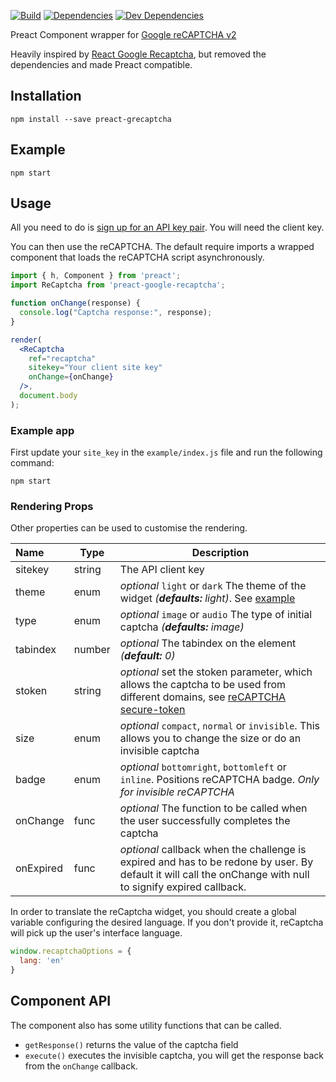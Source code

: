 [![Build][travis.img]][travis.url]
[![Dependencies][deps.img]][deps.url]
[![Dev Dependencies][devdeps.img]][devdeps.url]

Preact Component wrapper for [Google reCAPTCHA v2][reCAPTCHA]

Heavily inspired by [React Google Recaptcha][react-google-recaptcha], but removed the dependencies and made Preact compatible.

## Installation

```shell
npm install --save preact-grecaptcha
```

## Example

```shell
npm start
```

## Usage

All you need to do is [sign up for an API key pair][signup]. You will need the client key.

You can then use the reCAPTCHA. The default require imports a wrapped component that loads the reCAPTCHA script asynchronously.

```jsx
import { h, Component } from 'preact';
import ReCaptcha from 'preact-google-recaptcha';

function onChange(response) {
  console.log("Captcha response:", response);
}

render(
  <ReCaptcha
    ref="recaptcha"
    sitekey="Your client site key"
    onChange={onChange}
  />,
  document.body
);
```

### Example app

First update your ```site_key``` in the ```example/index.js``` file and run the following command:
```
npm start
```

### Rendering Props

Other properties can be used to customise the rendering.

| Name | Type | Description |
|:---- | ---- | ------ |
| sitekey | string | The API client key |
| theme | enum | *optional* `light` or `dark` The theme of the widget *(__defaults:__ light)*. See [example][docs_theme]
| type | enum | *optional* `image` or `audio` The type of initial captcha *(__defaults:__ image)*
| tabindex | number | *optional* The tabindex on the element *(__default:__ 0)*
| stoken | string | *optional* set the stoken parameter, which allows the captcha to be used from different domains, see [reCAPTCHA secure-token] |
| size | enum | *optional* `compact`, `normal` or `invisible`. This allows you to change the size or do an invisible captcha |
| badge | enum | *optional* `bottomright`, `bottomleft` or `inline`. Positions reCAPTCHA badge. *Only for invisible reCAPTCHA* |
| onChange | func | *optional* The function to be called when the user successfully completes the captcha |
| onExpired | func | *optional* callback when the challenge is expired and has to be redone by user. By default it will call the onChange with null to signify expired callback. |

In order to translate the reCaptcha widget, you should create a global variable configuring the desired language. If you don't provide it, reCaptcha will pick up the user's interface language.

```js
window.recaptchaOptions = {
  lang: 'en'
}
```

## Component API

The component also has some utility functions that can be called.

- `getResponse()` returns the value of the captcha field
- `execute()` executes the invisible captcha, you will get the response back from the `onChange` callback.


[travis.url]: https://travis-ci.org/claudio4/preact-google-recaptcha
[travis.img]: https://travis-ci.org/claudio4/preact-google-recaptcha.svg?branch=master
[deps.img]: https://david-dm.org/claudio4/preact-google-recaptcha.svg
[deps.url]: https://david-dm.org/claudio4/preact-google-recaptcha
[devdeps.img]: https://david-dm.org/claudio4/preact-google-recaptcha/dev-status.svg
[devdeps.url]: https://david-dm.org/claudio4/preact-google-recaptcha#info=devDependencies

[react-google-recaptcha]: https://github.com/dozoisch/react-google-recaptcha
[reCAPTCHA]: https://www.google.com/recaptcha
[signup]: http://www.google.com/recaptcha/admin
[docs]: https://developers.google.com/recaptcha
[docs_theme]: https://developers.google.com/recaptcha/docs/faq#can-i-customize-the-recaptcha-widget
[js_api]: https://developers.google.com/recaptcha/docs/display#js_api
[reCAPTCHA secure-token]: https://developers.google.com/recaptcha/docs/secure_token
